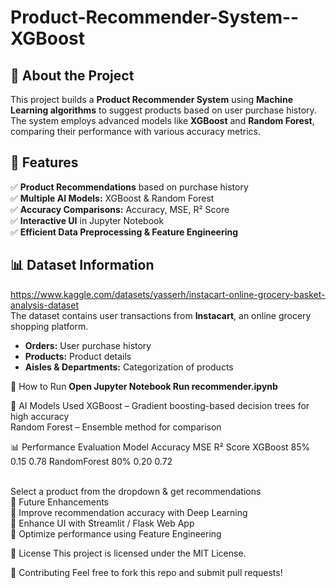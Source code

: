 # Product-Recommender-System--XGBoost

## 📖 About the Project  
This project builds a **Product Recommender System** using **Machine Learning algorithms** to suggest products based on user purchase history. <br>
The system employs advanced models like **XGBoost** and **Random Forest**, comparing their performance with various accuracy metrics.  

## 📌 Features  
✅ **Product Recommendations** based on purchase history  <br>
✅ **Multiple AI Models:** XGBoost & Random Forest  <br>
✅ **Accuracy Comparisons:** Accuracy, MSE, R² Score  <br>
✅ **Interactive UI** in Jupyter Notebook  <br>
✅ **Efficient Data Preprocessing & Feature Engineering**  

## 📊 Dataset Information<br>  
https://www.kaggle.com/datasets/yasserh/instacart-online-grocery-basket-analysis-dataset<br>
The dataset contains user transactions from **Instacart**, an online grocery shopping platform.  <br>
- **Orders:** User purchase history  <br>
- **Products:** Product details  <br>
- **Aisles & Departments:** Categorization of products  <br>

🚀 How to Run
**Open Jupyter Notebook Run recommender.ipynb** <br>

🧠 AI Models Used
XGBoost – Gradient boosting-based decision trees for high accuracy <br>
Random Forest – Ensemble method for comparison <br>

📊 Performance Evaluation
Model	Accuracy	MSE	R² Score
XGBoost	85%	0.15	0.78
RandomForest	80%	0.20	0.72
<br>
<br>

Select a product from the dropdown & get recommendations <br>
📌 Future Enhancements<br>
🔹 Improve recommendation accuracy with Deep Learning <br> 🔹 Enhance UI with Streamlit / Flask Web App <br> 🔹 Optimize performance using Feature Engineering <br>

📜 License
This project is licensed under the MIT License.

🤝 Contributing
Feel free to fork this repo and submit pull requests!

